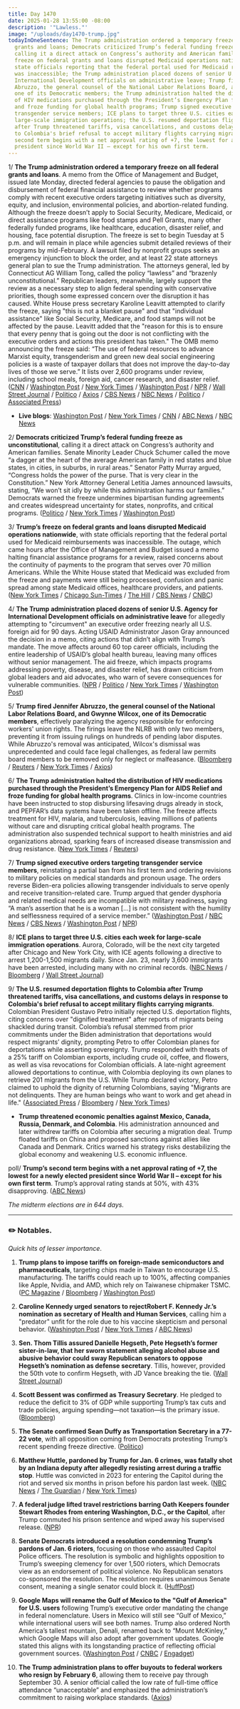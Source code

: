 ```yaml
---
title: Day 1470
date: 2025-01-28 13:55:00 -08:00
description: '"Lawless."'
image: "/uploads/day1470-trump.jpg"
todayInOneSentence: The Trump administration ordered a temporary freeze on all federal
  grants and loans; Democrats criticized Trump’s federal funding freeze as unconstitutional,
  calling it a direct attack on Congress’s authority and American families; Trump’s
  freeze on federal grants and loans disrupted Medicaid operations nationwide, with
  state officials reporting that the federal portal used for Medicaid reimbursements
  was inaccessible; the Trump administration placed dozens of senior U.S. Agency for
  International Development officials on administrative leave; Trump fired Jennifer
  Abruzzo, the general counsel of the National Labor Relations Board, and Gwynne Wilcox,
  one of its Democratic members; the Trump administration halted the distribution
  of HIV medications purchased through the President’s Emergency Plan for AIDS Relief
  and froze funding for global health programs; Trump signed executive orders targeting
  transgender service members; ICE plans to target three U.S. cities each week for
  large-scale immigration operations; the U.S. resumed deportation flights to Colombia
  after Trump threatened tariffs, visa cancellations, and customs delays in response
  to Colombia's brief refusal to accept military flights carrying migrants; and Trump’s
  second term begins with a net approval rating of +7, the lowest for a newly elected
  president since World War II – except for his own first term.
---
```


1/ **The Trump administration ordered a temporary freeze on all federal grants and loans**. A memo from the Office of Management and Budget, issued late Monday, directed federal agencies to pause the obligation and disbursement of federal financial assistance to review whether programs comply with recent executive orders targeting initiatives such as diversity, equity, and inclusion, environmental policies, and abortion-related funding. Although the freeze doesn’t apply to Social Security, Medicare, Medicaid, or direct assistance programs like food stamps and Pell Grants, many other federally funded programs, like healthcare, education, disaster relief, and housing, face potential disruption. The freeze is set to begin Tuesday at 5 p.m. and will remain in place while agencies submit detailed reviews of their programs by mid-February. A lawsuit filed by nonprofit groups seeks an emergency injunction to block the order, and at least 22 state attorneys general plan to sue the Trump administration. The attorneys general, led by Connecticut AG William Tong, called the policy “lawless” and “brazenly unconstitutional.” Republican leaders, meanwhile, largely support the review as a necessary step to align federal spending with conservative priorities, though some expressed concern over the disruption it has caused. White House press secretary Karoline Leavitt attempted to clarify the freeze, saying "this is not a blanket pause" and that "individual assistance" like Social Security, Medicare, and food stamps will not be affected by the pause. Leavitt added that  the "reason for this is to ensure that every penny that is going out the door is not conflicting with the executive orders and actions this president has taken." The OMB memo announcing the freeze said: “The use of federal resources to advance Marxist equity, transgenderism and green new deal social engineering policies is a waste of taxpayer dollars that does not improve the day-to-day lives of those we serve.” It lists over 2,600 programs under review, including school meals, foreign aid, cancer research, and disaster relief. ([CNN](https://www.cnn.com/2025/01/27/politics/white-house-pauses-federal-grants-loan-disbursement/index.html) / [Washington Post](https://www.washingtonpost.com/business/2025/01/28/trump-spending-freeze-upends-washington-triggering-legal-threats-delays/) / [New York Times](https://www.nytimes.com/2025/01/27/us/politics/white-house-pauses-federal-grants.html) / [Washington Post](https://www.washingtonpost.com/business/2025/01/27/white-house-pauses-federal-grants/) / [NPR](https://www.npr.org/2025/01/28/nx-s1-5277029/trump-memo-halt-funding) / [Wall Street Journal](https://www.wsj.com/politics/policy/white-house-orders-pause-of-federal-financial-assistance-programs-8362a8e0) / [Politico](https://www.politico.com/news/2025/01/28/omb-funding-freeze-trump-00200943) / [Axios](https://www.axios.com/2025/01/28/trump-federal-grants-pause-payment-freeze-budget) / [CBS News](https://www.cbsnews.com/news/trump-freeze-federal-loans-grants-white-house-memo/) / [NBC News](https://www.nbcnews.com/politics/donald-trump/white-house-orders-freeze-federal-aid-focus-trumps-conservative-agenda-rcna189552) / [Politico](https://www.politico.com/news/2025/01/27/trump-freezes-federal-aid-omb-00200891) / [Associated Press](https://apnews.com/article/donald-trump-pause-federal-grants-aid-f9948b9996c0ca971f0065fac85737ce))

* **Live blogs**: [Washington Post](https://www.washingtonpost.com/politics/2025/01/28/trump-presidency-news/) / [New York Times](https://www.nytimes.com/live/2025/01/28/us/trump-news-executive-orders) / [CNN](https://www.cnn.com/politics/live-news/trump-presidency-news-federal-grants-01-28-25/index.html) / [ABC News](https://abcnews.go.com/Politics/live-updates/trump-2nd-term-live-updates-executive-action-plans/?id=117934786) / [NBC News](https://www.nbcnews.com/politics/politics-news/live-blog/trump-aid-freeze-immigration-dei-live-updates-rcna189162)

2/ **Democrats criticized Trump’s federal funding freeze as unconstitutional**, calling it a direct attack on Congress’s authority and American families. Senate Minority Leader Chuck Schumer called the move “a dagger at the heart of the average American family in red states and blue states, in cities, in suburbs, in rural areas.” Senator Patty Murray argued, “Congress holds the power of the purse. That is very clear in the Constitution.” New York Attorney General Letitia James announced lawsuits, stating, “We won’t sit idly by while this administration harms our families.” Democrats warned the freeze undermines bipartisan funding agreements and creates widespread uncertainty for states, nonprofits, and critical programs. ([Politico](https://www.politico.com/live-updates/2025/01/28/congress/schumer-murray-funding-freeze-00200955) / [New York Times](https://www.nytimes.com/2025/01/28/us/politics/states-lawsuit-trump-federal-grants-pause.html) / [Washington Post](https://www.washingtonpost.com/politics/2025/01/28/trump-presidency-news/#link-3BDURCLZEFEUVOC5CDEHAIJSGA))

3/ **Trump’s freeze on federal grants and loans disrupted Medicaid operations nationwide**, with state officials reporting that the federal portal used for Medicaid reimbursements was inaccessible. The outage, which came hours after the Office of Management and Budget issued a memo halting financial assistance programs for a review, raised concerns about the continuity of payments to the program that serves over 70 million Americans. While the White House stated that Medicaid was excluded from the freeze and payments were still being processed, confusion and panic spread among state Medicaid offices, healthcare providers, and patients. ([New York Times](https://www.nytimes.com/live/2025/01/28/us/trump-news-executive-orders/medicaid-freeze?smid=url-share) / [Chicago Sun-Times](https://chicago.suntimes.com/politics/donald-trump/2025/01/28/illinois-medicaid-federal-funding-freeze-trump-administration) / [The Hill](https://thehill.com/policy/healthcare/5111210-trump-freeze-medicaid-access/) / [CBS News](https://www.cbsnews.com/news/medicaid-head-start-health-centers-trump-funding-freeze/) / [CNBC](https://www.cnbc.com/2025/01/28/trump-funding-freeze-medicaid-state-portals-omb.html))

4/ **The Trump administration placed dozens of senior U.S. Agency for International Development officials on administrative leave** for allegedly attempting to "circumvent" an executive order freezing nearly all U.S. foreign aid for 90 days. Acting USAID Administrator Jason Gray announced the decision in a memo, citing actions that didn’t align with Trump’s mandate. The move affects around 60 top career officials, including the entire leadership of USAID’s global health bureau, leaving many offices without senior management. The aid freeze, which impacts programs addressing poverty, disease, and disaster relief, has drawn criticism from global leaders and aid advocates, who warn of severe consequences for vulnerable communities. ([NPR](https://www.npr.org/sections/goats-and-soda/2025/01/27/nx-s1-5276382/trump-usaid-leave-executive-order) / [Politico](https://www.politico.com/news/2025/01/27/top-usaid-career-staff-ordered-leave-00200854) / [New York Times](https://www.nytimes.com/2025/01/27/us/politics/trump-usaid-officials.html) / [Washington Post](https://www.washingtonpost.com/politics/2025/01/27/trump-presidency-news/#link-KRA5MANQXNEQRAIPKG7SFLMTWU))

5/ **Trump fired Jennifer Abruzzo, the general counsel of the National Labor Relations Board, and Gwynne Wilcox, one of its Democratic members**, effectively paralyzing the agency responsible for enforcing workers' union rights. The firings leave the NLRB with only two members, preventing it from issuing rulings on hundreds of pending labor disputes. While Abruzzo's removal was anticipated, Wilcox's dismissal was unprecedented and could face legal challenges, as federal law permits board members to be removed only for neglect or malfeasance. ([Bloomberg](https://www.bloomberg.com/news/articles/2025-01-28/trump-fires-nlrb-general-counsel-jennifer-abruzzo) / [Reuters](https://www.reuters.com/world/us/trump-fires-us-labor-board-member-hobbling-agency-amid-legal-battles-2025-01-28/) / [New York Times](https://www.nytimes.com/2025/01/28/us/politics/trump-nlrb-jennifer-abruzzo.html) / [Axios](https://www.axios.com/2025/01/28/trump-nlrb-gwynne-wilcox))

6/ **The Trump administration halted the distribution of HIV medications purchased through the President’s Emergency Plan for AIDS Relief and froze funding for global health programs**. Clinics in low-income countries have been instructed to stop disbursing lifesaving drugs already in stock, and PEPFAR’s data systems have been taken offline. The freeze affects treatment for HIV, malaria, and tuberculosis, leaving millions of patients without care and disrupting critical global health programs. The administration also suspended technical support to health ministries and aid organizations abroad, sparking fears of increased disease transmission and drug resistance. ([New York Times](https://www.nytimes.com/2025/01/27/health/pepfar-trump-freeze.html) / [Reuters](https://www.reuters.com/business/healthcare-pharmaceuticals/trump-order-set-halt-supply-hiv-malaria-drugs-poor-countries-sources-say-2025-01-28/))

7/ **Trump signed executive orders targeting transgender service members**, reinstating a partial ban from his first term and ordering revisions to military policies on medical standards and pronoun usage. The orders reverse Biden-era policies allowing transgender individuals to serve openly and receive transition-related care. Trump argued that gender dysphoria and related medical needs are incompatible with military readiness, saying “A man’s assertion that he is a woman \[...\] is not consistent with the humility and selflessness required of a service member.” ([Washington Post](https://www.washingtonpost.com/national-security/2025/01/28/trump-transgender-troops-military-hegseth/) / [NBC News](https://www.nbcnews.com/nbc-out/out-politics-and-policy/trump-executive-order-transgender-military-dei-rcna189470) / [CBS News](https://www.cbsnews.com/news/trump-executive-orders-military/) / [Washington Post](https://www.washingtonpost.com/politics/2025/01/28/trump-presidency-news/#link-VVQDQ4ROFNHYREPEMJXOATIH5E) / [NPR](https://www.npr.org/2025/01/28/nx-s1-5276839/trump-executive-order-dei-military))

8/ **ICE plans to target three U.S. cities each week for large-scale immigration operations**. Aurora, Colorado, will be the next city targeted after Chicago and New York City, with ICE agents following a directive to arrest 1,200-1,500 migrants daily. Since Jan. 23, nearly 3,600 immigrants have been arrested, including many with no criminal records. ([NBC News](https://www.nbcnews.com/politics/national-security/ice-conduct-major-immigration-operations-three-cities-week-rcna189608) / [Bloomberg](https://www.bloomberg.com/news/articles/2025-01-28/ice-expands-focus-to-new-york-city-after-chicago-raids) / [Wall Street Journal](https://www.wsj.com/politics/policy/trump-ramps-up-deportation-effort-after-slow-start-546d9954))

9/ **The U.S. resumed deportation flights to Colombia after Trump threatened tariffs, visa cancellations, and customs delays in response to Colombia's brief refusal to accept military flights carrying migrants**. Colombian President Gustavo Petro initially rejected U.S. deportation flights, citing concerns over "dignified treatment" after reports of migrants being shackled during transit. Colombia’s refusal stemmed from prior commitments under the Biden administration that deportations would respect migrants’ dignity, prompting Petro to offer Colombian planes for deportations while asserting sovereignty. Trump responded with threats of a 25% tariff on Colombian exports, including crude oil, coffee, and flowers, as well as visa revocations for Colombian officials. A late-night agreement allowed deportations to continue, with Colombia deploying its own planes to retrieve 201 migrants from the U.S. While Trump declared victory, Petro claimed to uphold the dignity of returning Colombians, saying "Migrants are not delinquents. They are human beings who want to work and get ahead in life." ([Associated Press](https://apnews.com/article/migrants-colombia-deportation-flights-trump-trade-war-1b1e6139fd680661716a91b16761f497) / [Bloomberg](https://www.bloomberg.com/news/articles/2025-01-27/trump-s-victory-over-colombia-less-clear-as-more-details-emerge) / [New York Times](https://www.nytimes.com/2025/01/27/us/politics/trump-colombia-tariffs-deportation-flights.html))

* **Trump threatened economic penalties against Mexico, Canada, Russia, Denmark, and Colombia**. His administration announced and later withdrew tariffs on Colombia after securing a migration deal. Trump floated tariffs on China and proposed sanctions against allies like Canada and Denmark. Critics warned his strategy risks destabilizing the global economy and weakening U.S. economic influence.

poll/ **Trump’s second term begins with a net approval rating of \+7, the lowest for a newly elected president since World War II – except for his own first term**. Trump’s approval rating stands at 50%, with 43% disapproving. ([ABC News](https://abcnews.go.com/538/trump-starts-term-weak-approval-rating/story?id=118146633))

*The midterm elections are in 644 days.*

---

### ✏️ Notables.

*Quick hits of lesser importance*.

 1. **Trump plans to impose tariffs on foreign-made semiconductors and pharmaceuticals**, targeting chips made in Taiwan to encourage U.S. manufacturing. The tariffs could reach up to 100%, affecting companies like Apple, Nvidia, and AMD, which rely on Taiwanese chipmaker TSMC. ([PC Magazine](https://www.pcmag.com/news/trump-to-tariff-chips-made-in-taiwan-targeting-tsmc) / [Bloomberg](https://www.bloomberg.com/news/articles/2025-01-27/trump-vows-near-future-tariffs-calls-deepseek-progress-good) / [Washington Post](https://www.washingtonpost.com/technology/2025/01/28/trump-tariffs-chips-semiconductors-taiwan/))

 2. **Caroline Kennedy urged senators to rejectRobert F. Kennedy Jr.’s nomination as secretary of Health and Human Services**, calling him a "predator" unfit for the role due to his vaccine skepticism and personal behavior. ([Washington Post](https://www.washingtonpost.com/politics/2025/01/28/kennedy-lettor-rfk/) / [New York Times](https://www.nytimes.com/2025/01/28/health/caroline-kennedy-rfk-jr-hhs-confirmation.html) / [ABC News](https://abcnews.go.com/Politics/caroline-kennedy-slams-rfk-jr-predator-confirmation-hearing/story?id=118186988))

 3. **Sen. Thom Tillis assured Danielle Hegseth, Pete Hegseth’s former sister-in-law, that her sworn statement alleging alcohol abuse and abusive behavior could sway Republican senators to oppose Hegseth’s nomination as defense secretary**. Tillis, however, provided the 50th vote to confirm Hegseth, with JD Vance breaking the tie. ([Wall Street Journal](https://www.wsj.com/politics/policy/pete-hegseth-affidavit-thom-tillis-08af5bce))

 4. **Scott Bessent was confirmed as Treasury Secretary**. He pledged to reduce the deficit to 3% of GDP while supporting Trump’s tax cuts and trade policies, arguing spending—not taxation—is the primary issue. ([Bloomberg](https://www.bloomberg.com/news/articles/2025-01-27/trump-s-treasury-secretary-pick-scott-bessent-wins-senate-confirmation))

 5. **The Senate confirmed Sean Duffy as Transportation Secretary in a 77-22 vote**, with all opposition coming from Democrats protesting Trump’s recent spending freeze directive. ([Politico](https://www.politico.com/live-updates/2025/01/28/congress/sean-duffy-confirmed-as-transportation-secretary-despite-dem-protest-votes-00200965))

 6. **Matthew Huttle, pardoned by Trump for Jan. 6 crimes, was fatally shot by an Indiana deputy after allegedly resisting arrest during a traffic stop**. Huttle was convicted in 2023 for entering the Capitol during the riot and served six months in prison before his pardon last week. ([NBC News](https://www.nbcnews.com/news/us-news/indiana-man-pardoned-jan-6-crimes-killed-traffic-stop-shooting-deputy-rcna189502) / [The Guardian](https://www.theguardian.com/us-news/2025/jan/27/jan-6-pardon-police-killing-matthew-huttle) / [New York Times](https://www.nytimes.com/2025/01/27/us/politics/jan-6-rioter-shot-indiana-traffic-stop.html))

 7. **A federal judge lifted travel restrictions barring Oath Keepers founder Stewart Rhodes from entering Washington, D.C., or the Capitol**, after Trump commuted his prison sentence and wiped away his supervised release. ([NPR](https://www.npr.org/2025/01/27/g-s1-44937/oath-keepers-not-banned))

 8. **Senate Democrats introduced a resolution condemning Trump’s pardons of Jan. 6 rioters**, focusing on those who assaulted Capitol Police officers. The resolution is symbolic and highlights opposition to Trump’s sweeping clemency for over 1,500 rioters, which Democrats view as an endorsement of political violence. No Republican senators co-sponsored the resolution. The resolution requires unanimous Senate consent, meaning a single senator could block it. ([HuffPost](https://www.huffpost.com/entry/democrats-resolution-trump-rioter-pardons-john-fetterman_n_67979a24e4b0e33f6ee66c72))

 9. **Google Maps will rename the Gulf of Mexico to the "Gulf of America" for U.S. users** following Trump’s executive order mandating the change in federal nomenclature. Users in Mexico will still see “Gulf of Mexico,” while international users will see both names. Trump also ordered North America’s tallest mountain, Denali, renamed back to “Mount McKinley,” which Google Maps will also adopt after government updates. Google stated this aligns with its longstanding practice of reflecting official government sources. ([Washington Post](https://www.washingtonpost.com/technology/2025/01/28/gulf-of-america-google-maps-trump/) / [CNBC](https://www.cnbc.com/2025/01/27/google-maps-to-show-gulf-of-america-after-government-updates.html) / [Engadget](https://www.engadget.com/apps/google-maps-will-rename-gulf-of-mexico-to-gulf-of-america-but-only-for-us-users-043726929.html))

10. **The Trump administration plans to offer buyouts to federal workers who resign by February 6**, allowing them to receive pay through September 30. A senior official called the low rate of full-time office attendance “unacceptable” and emphasized the administration’s commitment to raising workplace standards. ([Axios](https://www.axios.com/2025/01/28/trump-federal-workers-quit-severance))